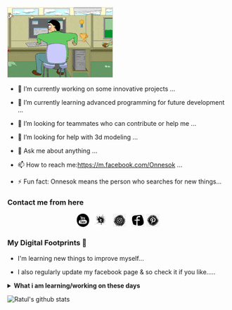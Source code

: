 <img src="https://github.com/Onnesok/Onnesok/blob/master/git.gif">


<!--
**Onnesok/Onnesok** is a ✨ _special_ ✨ repository because its `README.md` (this file) appears on your GitHub profile.

Here are some ideas to get you started:
-->

- 🔭 I’m currently working on  some innovative projects  ...
- 🌱 I’m currently learning advanced programming for future development  ...
- 👯 I’m looking for teammates who can contribute or help me ...
- 🤔 I’m looking for help with 3d modeling ...
- 💬 Ask me about anything ...
- 📫 How to reach me:https://m.facebook.com/Onnesok ...

- ⚡ Fun fact: Onnesok means the person who searches for new things...


### Contact me from here

<p align='center'>
<a href="https://www.youtube.com/Onnesok"><img height="30" src="https://github.com/Onnesok/Onnesok/blob/master/youtube.png" raw=true"></a>&nbsp;&nbsp;
<a href="https://twitter.com/"><img height="30" src="https://github.com/Onnesok/Onnesok/blob/master/twitter.png" raw=true"></a>&nbsp;&nbsp;
<a href="https://www.instagram.com/Onnesok/"><img height="30" src="https://github.com/Onnesok/Onnesok/blob/master/instagram.png" raw=true"></a>&nbsp;&nbsp;
<a href="https://www.facebook.com/Onnesok99/"><img height="30" src="https://github.com/Onnesok/Onnesok/blob/master/facebook_logo.png" raw=true"></a>
<a href="https://www.pinterest.com/ratulhasan94/"><img height="30" src="https://github.com/Onnesok/Onnesok/blob/master/pinterest.png" raw=true"></a>
</p>

### My Digital Footprints 🌱

- I'm learning new things to improve myself...

- I also regularly update my facebook page & so check it if you like.....


<details>
 <summary><strong>What i am learning/working on these days</strong></summary>
   - python <br/>
   - Working with micro-processors <br/>
   - Building something awesome <br/>
   - studying <br/>
</details>

![Ratul's github stats](https://github-readme-stats.vercel.app/api?username=Onnesok&hide=contribs,prs&show_icons=true&hide_border=true&title_color=000)
